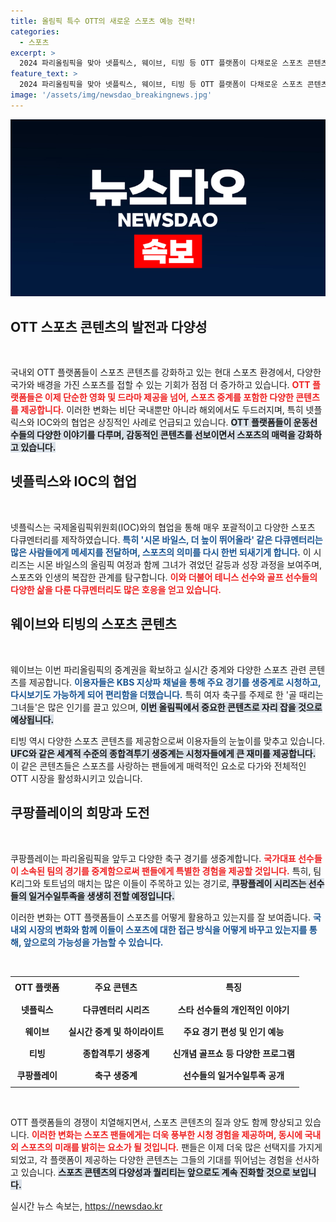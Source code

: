 ```yaml
---
title: 올림픽 특수 OTT의 새로운 스포츠 예능 전략!
categories:
  - 스포츠
excerpt: >
  2024 파리올림픽을 맞아 넷플릭스, 웨이브, 티빙 등 OTT 플랫폼이 다채로운 스포츠 콘텐츠를 선보인다. 시몬 바일스 다큐멘터리부터 UFC 생중계, 한국의 여자 축구 예능까지, 전 세계 스포츠의 열기를 전하는 이들 콘텐츠를 놓치지 말자!
feature_text: >
  2024 파리올림픽을 맞아 넷플릭스, 웨이브, 티빙 등 OTT 플랫폼이 다채로운 스포츠 콘텐츠를 선보인다. 시몬 바일스 다큐멘터리부터 UFC 생중계, 한국의 여자 축구 예능까지, 전 세계 스포츠의 열기를 전하는 이들 콘텐츠를 놓치지 말자!
image: '/assets/img/newsdao_breakingnews.jpg'
---
```


<p><img src="/assets/img/newsdao_breakingnews.jpg" alt="ranknews 속보" /></p>

<h2 data-ke-size="size26">OTT 스포츠 콘텐츠의 발전과 다양성</h2>

<p data-ke-size="size16">&nbsp;</p>

<p>국내외 OTT 플랫폼들이 스포츠 콘텐츠를 강화하고 있는 현대 스포츠 환경에서, 다양한 국가와 배경을 가진 스포츠를 접할 수 있는 기회가 점점 더 증가하고 있습니다. <b><span style="color: #ee2323;">OTT 플랫폼들은 이제 단순한 영화 및 드라마 제공을 넘어, 스포츠 중계를 포함한 다양한 콘텐츠를 제공합니다.</span></b> 이러한 변화는 비단 국내뿐만 아니라 해외에서도 두드러지며, 특히 넷플릭스와 IOC와의 협업은 상징적인 사례로 언급되고 있습니다. <b><span style="background-color: #21538527;">OTT 플랫폼들이 운동선수들의 다양한 이야기를 다루며, 감동적인 콘텐츠를 선보이면서 스포츠의 매력을 강화하고 있습니다.</span></b> </p>

<h2 data-ke-size="size26">넷플릭스와 IOC의 협업</h2>

<p data-ke-size="size16">&nbsp;</p>

<p>넷플릭스는 국제올림픽위원회(IOC)와의 협업을 통해 매우 포괄적이고 다양한 스포츠 다큐멘터리를 제작하였습니다. <b><span style="color: #1a5490;">특히 '시몬 바일스, 더 높이 뛰어올라' 같은 다큐멘터리는 많은 사람들에게 메세지를 전달하며, 스포츠의 의미를 다시 한번 되새기게 합니다.</span></b> 이 시리즈는 시몬 바일스의 올림픽 여정과 함께 그녀가 겪었던 갈등과 성장 과정을 보여주며, 스포츠와 인생의 복잡한 관계를 탐구합니다. <b><span style="color: #ee2323;">이와 더불어 테니스 선수와 골프 선수들의 다양한 삶을 다룬 다큐멘터리도 많은 호응을 얻고 있습니다.</span></b> </p>

<h2 data-ke-size="size26">웨이브와 티빙의 스포츠 콘텐츠</h2>

<p data-ke-size="size16">&nbsp;</p>

<p>웨이브는 이번 파리올림픽의 중계권을 확보하고 실시간 중계와 다양한 스포츠 관련 콘텐츠를 제공합니다. <b><span style="color: #1a5490;">이용자들은 KBS 지상파 채널을 통해 주요 경기를 생중계로 시청하고, 다시보기도 가능하게 되어 편리함을 더했습니다.</span></b> 특히 여자 축구를 주제로 한 '골 때리는 그녀들'은 많은 인기를 끌고 있으며, <b><span style="background-color: #21538527;">이번 올림픽에서 중요한 콘텐츠로 자리 잡을 것으로 예상됩니다.</span></b> </p>

<p>티빙 역시 다양한 스포츠 콘텐츠를 제공함으로써 이용자들의 눈높이를 맞추고 있습니다. <b><span style="background-color: #21538527;">UFC와 같은 세계적 수준의 종합격투기 생중계는 시청자들에게 큰 재미를 제공합니다.</span></b> 이 같은 콘텐츠들은 스포츠를 사랑하는 팬들에게 매력적인 요소로 다가와 전체적인 OTT 시장을 활성화시키고 있습니다.</p>

<h2 data-ke-size="size26">쿠팡플레이의 희망과 도전</h2>

<p data-ke-size="size16">&nbsp;</p>

<p>쿠팡플레이는 파리올림픽을 앞두고 다양한 축구 경기를 생중계합니다. <b><span style="color: #ee2323;">국가대표 선수들이 소속된 팀의 경기를 중계함으로써 팬들에게 특별한 경험을 제공할 것입니다.</span></b> 특히, 팀K리그와 토트넘의 매치는 많은 이들이 주목하고 있는 경기로, <b><span style="background-color: #21538527;">쿠팡플레이 시리즈는 선수들의 일거수일투족을 생생히 전할 예정입니다.</span></b> </p>

<p>이러한 변화는 OTT 플랫폼들이 스포츠를 어떻게 활용하고 있는지를 잘 보여줍니다. <b><span style="color: #1a5490;">국내외 시장의 변화와 함께 이들이 스포츠에 대한 접근 방식을 어떻게 바꾸고 있는지를 통해, 앞으로의 가능성을 가늠할 수 있습니다.</span></b></p>

<p data-ke-size="size16">&nbsp;</p> 

<table style="border-collapse: collapse; width: 100%;">

<tr>
<td style="text-align: center; height: 30px;"><b>OTT 플랫폼</b></td>
<td style="text-align: center; height: 30px;"><b>주요 콘텐츠</b></td>
<td style="text-align: center; height: 30px;"><b>특징</b></td>
</tr>

<tr>
<td style="text-align: center; height: 30px;"><b>넷플릭스</b></td>
<td style="text-align: center; height: 30px;"><b>다큐멘터리 시리즈</b></td>
<td style="text-align: center; height: 30px;"><b>스타 선수들의 개인적인 이야기</b></td>
</tr>

<tr>
<td style="text-align: center; height: 30px;"><b>웨이브</b></td>
<td style="text-align: center; height: 30px;"><b>실시간 중계 및 하이라이트</b></td>
<td style="text-align: center; height: 30px;"><b>주요 경기 편성 및 인기 예능</b></td>
</tr>

<tr>
<td style="text-align: center; height: 30px;"><b>티빙</b></td>
<td style="text-align: center; height: 30px;"><b>종합격투기 생중계</b></td>
<td style="text-align: center; height: 30px;"><b>신개념 골프쇼 등 다양한 프로그램</b></td>
</tr>

<tr>
<td style="text-align: center; height: 30px;"><b>쿠팡플레이</b></td>
<td style="text-align: center; height: 30px;"><b>축구 생중계</b></td>
<td style="text-align: center; height: 30px;"><b>선수들의 일거수일투족 공개</b></td>
</tr>

</table>

<p data-ke-size="size16">&nbsp;</p>

<p>OTT 플랫폼들의 경쟁이 치열해지면서, 스포츠 콘텐츠의 질과 양도 함께 향상되고 있습니다. <b><span style="color: #ee2323;">이러한 변화는 스포츠 팬들에게는 더욱 풍부한 시청 경험을 제공하며, 동시에 국내외 스포츠의 미래를 밝히는 요소가 될 것입니다.</span></b> 팬들은 이제 더욱 많은 선택지를 가지게 되었고, 각 플랫폼이 제공하는 다양한 콘텐츠는 그들의 기대를 뛰어넘는 경험을 선사하고 있습니다. <b><span style="background-color: #21538527;">스포츠 콘텐츠의 다양성과 퀄리티는 앞으로도 계속 진화할 것으로 보입니다.</span></b></p>
실시간 뉴스 속보는, <a href="https://newsdao.kr" rel="dofollow">https://newsdao.kr</a>


